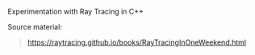 Experimentation with Ray Tracing in C++

Source material: 

> https://raytracing.github.io/books/RayTracingInOneWeekend.html
